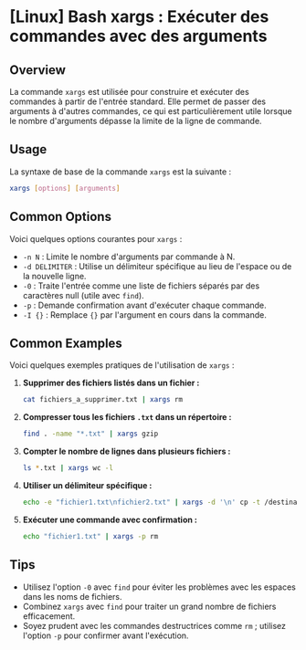 # [Linux] Bash xargs : Exécuter des commandes avec des arguments

## Overview
La commande `xargs` est utilisée pour construire et exécuter des commandes à partir de l'entrée standard. Elle permet de passer des arguments à d'autres commandes, ce qui est particulièrement utile lorsque le nombre d'arguments dépasse la limite de la ligne de commande.

## Usage
La syntaxe de base de la commande `xargs` est la suivante :

```bash
xargs [options] [arguments]
```

## Common Options
Voici quelques options courantes pour `xargs` :

- `-n N` : Limite le nombre d'arguments par commande à N.
- `-d DELIMITER` : Utilise un délimiteur spécifique au lieu de l'espace ou de la nouvelle ligne.
- `-0` : Traite l'entrée comme une liste de fichiers séparés par des caractères null (utile avec `find`).
- `-p` : Demande confirmation avant d'exécuter chaque commande.
- `-I {}` : Remplace `{}` par l'argument en cours dans la commande.

## Common Examples
Voici quelques exemples pratiques de l'utilisation de `xargs` :

1. **Supprimer des fichiers listés dans un fichier :**
   ```bash
   cat fichiers_a_supprimer.txt | xargs rm
   ```

2. **Compresser tous les fichiers `.txt` dans un répertoire :**
   ```bash
   find . -name "*.txt" | xargs gzip
   ```

3. **Compter le nombre de lignes dans plusieurs fichiers :**
   ```bash
   ls *.txt | xargs wc -l
   ```

4. **Utiliser un délimiteur spécifique :**
   ```bash
   echo -e "fichier1.txt\nfichier2.txt" | xargs -d '\n' cp -t /destination/
   ```

5. **Exécuter une commande avec confirmation :**
   ```bash
   echo "fichier1.txt" | xargs -p rm
   ```

## Tips
- Utilisez l'option `-0` avec `find` pour éviter les problèmes avec les espaces dans les noms de fichiers.
- Combinez `xargs` avec `find` pour traiter un grand nombre de fichiers efficacement.
- Soyez prudent avec les commandes destructrices comme `rm` ; utilisez l'option `-p` pour confirmer avant l'exécution.